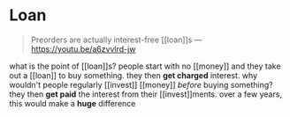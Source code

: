 # Loan

> Preorders are actually interest-free [[loan]]s &mdash; <https://youtu.be/a6zvvlrd-jw>

what is the point of [[loan]]s? people start with no [[money]] and they take out a [[loan]] to buy something. they then **get charged** interest. why wouldn't people regularly [[invest]] [[money]] _before_ buying something? they then **get paid** the interest from their [[invest]]ments. over a few years, this would make a **huge** difference
